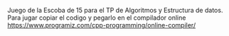Juego de la Escoba de 15 para el TP de Algoritmos y Estructura de datos.
Para jugar copiar el codigo y pegarlo en el compilador online https://www.programiz.com/cpp-programming/online-compiler/
